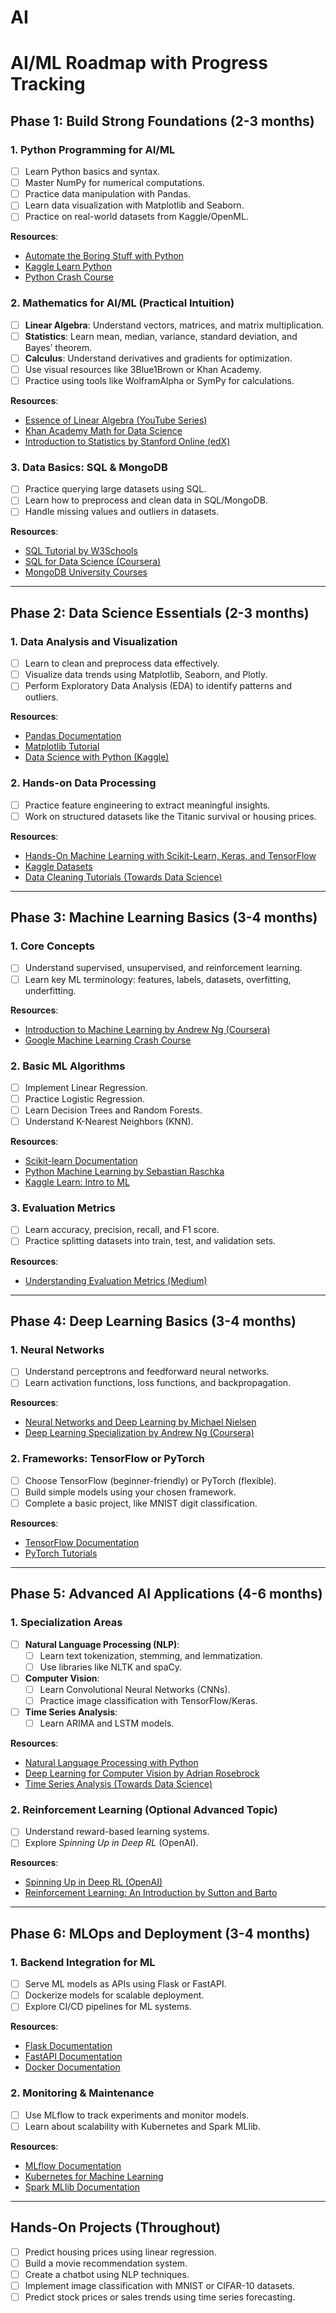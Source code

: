# AI
# AI/ML Roadmap with Progress Tracking

## Phase 1: Build Strong Foundations (2-3 months)

### 1. Python Programming for AI/ML
- [ ] Learn Python basics and syntax.
- [ ] Master NumPy for numerical computations.
- [ ] Practice data manipulation with Pandas.
- [ ] Learn data visualization with Matplotlib and Seaborn.
- [ ] Practice on real-world datasets from Kaggle/OpenML.

**Resources**:
- [Automate the Boring Stuff with Python](https://automatetheboringstuff.com/)
- [Kaggle Learn Python](https://www.kaggle.com/learn/python)
- [Python Crash Course](https://nostarch.com/pythoncrashcourse2e)

### 2. Mathematics for AI/ML (Practical Intuition)
- [ ] **Linear Algebra**: Understand vectors, matrices, and matrix multiplication.
- [ ] **Statistics**: Learn mean, median, variance, standard deviation, and Bayes’ theorem.
- [ ] **Calculus**: Understand derivatives and gradients for optimization.
- [ ] Use visual resources like 3Blue1Brown or Khan Academy.
- [ ] Practice using tools like WolframAlpha or SymPy for calculations.

**Resources**:
- [Essence of Linear Algebra (YouTube Series)](https://www.youtube.com/watch?v=fNk_zzaMoSs)
- [Khan Academy Math for Data Science](https://www.khanacademy.org/math)
- [Introduction to Statistics by Stanford Online (edX)](https://online.stanford.edu/courses/sto101-introduction-statistics)

### 3. Data Basics: SQL & MongoDB
- [ ] Practice querying large datasets using SQL.
- [ ] Learn how to preprocess and clean data in SQL/MongoDB.
- [ ] Handle missing values and outliers in datasets.

**Resources**:
- [SQL Tutorial by W3Schools](https://www.w3schools.com/sql/)
- [SQL for Data Science (Coursera)](https://www.coursera.org/learn/sql-for-data-science)
- [MongoDB University Courses](https://university.mongodb.com/)

---

## Phase 2: Data Science Essentials (2-3 months)

### 1. Data Analysis and Visualization
- [ ] Learn to clean and preprocess data effectively.
- [ ] Visualize data trends using Matplotlib, Seaborn, and Plotly.
- [ ] Perform Exploratory Data Analysis (EDA) to identify patterns and outliers.

**Resources**:
- [Pandas Documentation](https://pandas.pydata.org/docs/)
- [Matplotlib Tutorial](https://matplotlib.org/stable/tutorials/index.html)
- [Data Science with Python (Kaggle)](https://www.kaggle.com/learn/data-science)

### 2. Hands-on Data Processing
- [ ] Practice feature engineering to extract meaningful insights.
- [ ] Work on structured datasets like the Titanic survival or housing prices.

**Resources**:
- [Hands-On Machine Learning with Scikit-Learn, Keras, and TensorFlow](https://www.oreilly.com/library/view/hands-on-machine-learning/9781492032632/)
- [Kaggle Datasets](https://www.kaggle.com/datasets)
- [Data Cleaning Tutorials (Towards Data Science)](https://towardsdatascience.com/)

---

## Phase 3: Machine Learning Basics (3-4 months)

### 1. Core Concepts
- [ ] Understand supervised, unsupervised, and reinforcement learning.
- [ ] Learn key ML terminology: features, labels, datasets, overfitting, underfitting.

**Resources**:
- [Introduction to Machine Learning by Andrew Ng (Coursera)](https://www.coursera.org/learn/machine-learning)
- [Google Machine Learning Crash Course](https://developers.google.com/machine-learning/crash-course)

### 2. Basic ML Algorithms
- [ ] Implement Linear Regression.
- [ ] Practice Logistic Regression.
- [ ] Learn Decision Trees and Random Forests.
- [ ] Understand K-Nearest Neighbors (KNN).

**Resources**:
- [Scikit-learn Documentation](https://scikit-learn.org/stable/)
- [Python Machine Learning by Sebastian Raschka](https://sebastianraschka.com/books.html)
- [Kaggle Learn: Intro to ML](https://www.kaggle.com/learn/intro-to-machine-learning)

### 3. Evaluation Metrics
- [ ] Learn accuracy, precision, recall, and F1 score.
- [ ] Practice splitting datasets into train, test, and validation sets.

**Resources**:
- [Understanding Evaluation Metrics (Medium)](https://towardsdatascience.com/)

---

## Phase 4: Deep Learning Basics (3-4 months)

### 1. Neural Networks
- [ ] Understand perceptrons and feedforward neural networks.
- [ ] Learn activation functions, loss functions, and backpropagation.

**Resources**:
- [Neural Networks and Deep Learning by Michael Nielsen](http://neuralnetworksanddeeplearning.com/)
- [Deep Learning Specialization by Andrew Ng (Coursera)](https://www.coursera.org/specializations/deep-learning)

### 2. Frameworks: TensorFlow or PyTorch
- [ ] Choose TensorFlow (beginner-friendly) or PyTorch (flexible).
- [ ] Build simple models using your chosen framework.
- [ ] Complete a basic project, like MNIST digit classification.

**Resources**:
- [TensorFlow Documentation](https://www.tensorflow.org/)
- [PyTorch Tutorials](https://pytorch.org/tutorials/)

---

## Phase 5: Advanced AI Applications (4-6 months)

### 1. Specialization Areas
- [ ] **Natural Language Processing (NLP)**:
  - [ ] Learn text tokenization, stemming, and lemmatization.
  - [ ] Use libraries like NLTK and spaCy.
- [ ] **Computer Vision**:
  - [ ] Learn Convolutional Neural Networks (CNNs).
  - [ ] Practice image classification with TensorFlow/Keras.
- [ ] **Time Series Analysis**:
  - [ ] Learn ARIMA and LSTM models.

**Resources**:
- [Natural Language Processing with Python](https://www.nltk.org/book/)
- [Deep Learning for Computer Vision by Adrian Rosebrock](https://pyimagesearch.com/deep-learning-computer-vision/)
- [Time Series Analysis (Towards Data Science)](https://towardsdatascience.com/)

### 2. Reinforcement Learning (Optional Advanced Topic)
- [ ] Understand reward-based learning systems.
- [ ] Explore *Spinning Up in Deep RL* (OpenAI).

**Resources**:
- [Spinning Up in Deep RL (OpenAI)](https://spinningup.openai.com/en/latest/)
- [Reinforcement Learning: An Introduction by Sutton and Barto](http://incompleteideas.net/book/the-book.html)

---

## Phase 6: MLOps and Deployment (3-4 months)

### 1. Backend Integration for ML
- [ ] Serve ML models as APIs using Flask or FastAPI.
- [ ] Dockerize models for scalable deployment.
- [ ] Explore CI/CD pipelines for ML systems.

**Resources**:
- [Flask Documentation](https://flask.palletsprojects.com/)
- [FastAPI Documentation](https://fastapi.tiangolo.com/)
- [Docker Documentation](https://docs.docker.com/)

### 2. Monitoring & Maintenance
- [ ] Use MLflow to track experiments and monitor models.
- [ ] Learn about scalability with Kubernetes and Spark MLlib.

**Resources**:
- [MLflow Documentation](https://mlflow.org/)
- [Kubernetes for Machine Learning](https://kubernetes.io/)
- [Spark MLlib Documentation](https://spark.apache.org/mllib/)

---

## Hands-On Projects (Throughout)
- [ ] Predict housing prices using linear regression.
- [ ] Build a movie recommendation system.
- [ ] Create a chatbot using NLP techniques.
- [ ] Implement image classification with MNIST or CIFAR-10 datasets.
- [ ] Predict stock prices or sales trends using time series forecasting.
